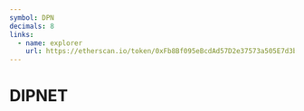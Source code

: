 ```yaml
---
symbol: DPN
decimals: 8
links:
  - name: explorer
    url: https://etherscan.io/token/0xFb8Bf095eBcdAd57D2e37573a505E7d3bAFDD3CC
---
```


# DIPNET
